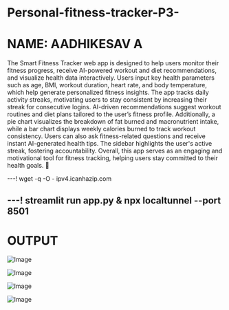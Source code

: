 # Personal-fitness-tracker-P3-

# **NAME:** AADHIKESAV A
The Smart Fitness Tracker web app is designed to help users monitor their fitness progress, receive AI-powered workout and diet recommendations, and visualize health data interactively. Users input key health parameters such as age, BMI, workout duration, heart rate, and body temperature, which help generate personalized fitness insights. The app tracks daily activity streaks, motivating users to stay consistent by increasing their streak for consecutive logins. AI-driven recommendations suggest workout routines and diet plans tailored to the user’s fitness profile. Additionally, a pie chart visualizes the breakdown of fat burned and macronutrient intake, while a bar chart displays weekly calories burned to track workout consistency. Users can also ask fitness-related questions and receive instant AI-generated health tips. The sidebar highlights the user's active streak, fostering accountability. Overall, this app serves as an engaging and motivational tool for fitness tracking, helping users stay committed to their health goals. 🚀

---! wget -q -O - ipv4.icanhazip.com


---! streamlit run app.py & npx localtunnel --port 8501
---
# **OUTPUT**
![Image](https://github.com/user-attachments/assets/e0ba5b1f-c9f2-41a3-8aaa-2a98c20fdc50)

![Image](https://github.com/user-attachments/assets/5e1e1401-d67f-4991-826c-249614b9f1dd)

![Image](https://github.com/user-attachments/assets/9f946742-3fda-4ad0-a9a5-5ebd061a1240)

![Image](https://github.com/user-attachments/assets/bf57019c-f581-47d1-b79c-27748243a13a)
